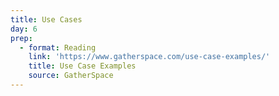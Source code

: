 ```yaml
---
title: Use Cases
day: 6
prep:
  - format: Reading
    link: 'https://www.gatherspace.com/use-case-examples/'
    title: Use Case Examples
    source: GatherSpace
---
```

